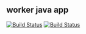 ## worker java app
[![Build Status](http://9011-41-143-245-225.ngrok.io/buildStatus/icon?job=instavote%2Fworker-build&subject=Build&color=blue)](http://9011-41-143-245-225.ngrok.io/job/instavote/job/worker-build/)
[![Build Status](http://9011-41-143-245-225.ngrok.io/buildStatus/icon?job=instavote%2Fworker-test&subject=UniTest&color=pink)](http://9011-41-143-245-225.ngrok.io/job/instavote/job/worker-test/)
